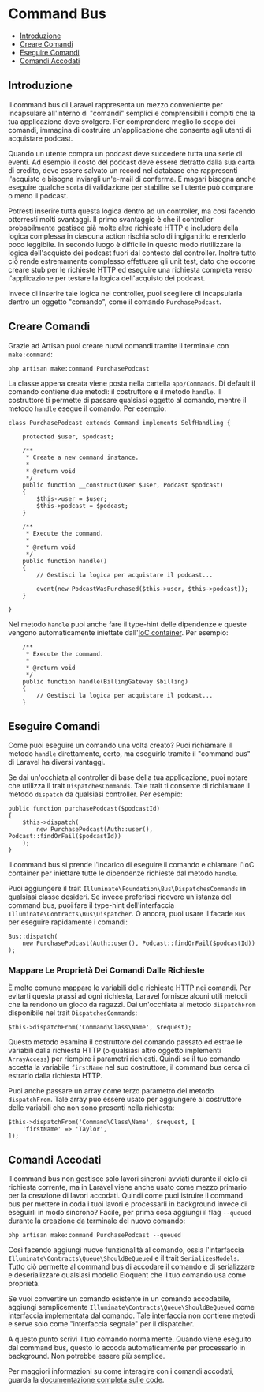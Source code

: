 # Command Bus

- [Introduzione](#introduzione)
- [Creare Comandi](#creare-comandi)
- [Eseguire Comandi](#eseguire-comandi)
- [Comandi Accodati](#comandi-accodati)

<a name="introduzione"></a>
## Introduzione

Il command bus di Laravel rappresenta un mezzo conveniente per incapsulare all'interno di "comandi" semplici e comprensibili i compiti che la tua applicazione deve svolgere. Per comprendere meglio lo scopo dei comandi, immagina di costruire un'applicazione che consente agli utenti di acquistare podcast.

Quando un utente compra un podcast deve succedere tutta una serie di eventi. Ad esempio il costo del podcast deve essere detratto dalla sua carta di credito, deve essere salvato un record nel database che rappresenti l'acquisto e bisogna inviargli un'e-mail di conferma. E magari bisogna anche eseguire qualche sorta di validazione per stabilire se l'utente può comprare o meno il podcast.

Potresti inserire tutta questa logica dentro ad un controller, ma così facendo otterresti molti svantaggi. Il primo svantaggio è che il controller probabilmente gestisce già molte altre richieste HTTP e includere della logica complessa in ciascuna action rischia solo di ingigantirlo e renderlo poco leggibile. In secondo luogo è difficile in questo modo riutilizzare la logica dell'acquisto dei podcast fuori dal contesto del controller. Inoltre tutto ciò rende estremamente complesso effettuare gli unit test, dato che occorre creare stub per le richieste HTTP ed eseguire una richiesta completa verso l'applicazione per testare la logica dell'acquisto dei podcast.

Invece di inserire tale logica nel controller, puoi scegliere di incapsularla dentro un oggetto "comando", come il comando `PurchasePodcast`.

<a name="creare-comandi"></a>
## Creare Comandi

Grazie ad Artisan puoi creare nuovi comandi tramite il terminale con `make:command`:

	php artisan make:command PurchasePodcast

La classe appena creata viene posta nella cartella `app/Commands`. Di default il comando contiene due metodi: il costruttore e il metodo `handle`. Il costruttore ti permette di passare qualsiasi oggetto al comando, mentre il metodo `handle` esegue il comando. Per esempio:

	class PurchasePodcast extends Command implements SelfHandling {

		protected $user, $podcast;

		/**
		 * Create a new command instance.
		 *
		 * @return void
		 */
		public function __construct(User $user, Podcast $podcast)
		{
			$this->user = $user;
			$this->podcast = $podcast;
		}

		/**
		 * Execute the command.
		 *
		 * @return void
		 */
		public function handle()
		{
			// Gestisci la logica per acquistare il podcast...

			event(new PodcastWasPurchased($this->user, $this->podcast));
		}

	}

Nel metodo `handle` puoi anche fare il type-hint delle dipendenze e queste vengono automaticamente iniettate dall'[IoC container](/docs/master/container). Per esempio:

		/**
		 * Execute the command.
		 *
		 * @return void
		 */
		public function handle(BillingGateway $billing)
		{
			// Gestisci la logica per acquistare il podcast...
		}

<a name="eseguire-comandi"></a>
## Eseguire Comandi

Come puoi eseguire un comando una volta creato? Puoi richiamare il metodo `handle` direttamente, certo, ma eseguirlo tramite il "command bus" di Laravel ha diversi vantaggi.

Se dai un'occhiata al controller di base della tua applicazione, puoi notare che utilizza il trait `DispatchesCommands`. Tale trait ti consente di richiamare il metodo `dispatch` da qualsiasi controller. Per esempio:

	public function purchasePodcast($podcastId)
	{
		$this->dispatch(
			new PurchasePodcast(Auth::user(), Podcast::findOrFail($podcastId))
		);
	}

Il command bus si prende l'incarico di eseguire il comando e chiamare l'IoC container per iniettare tutte le dipendenze richieste dal metodo `handle`.

Puoi aggiungere il trait `Illuminate\Foundation\Bus\DispatchesCommands` in qualsiasi classe desideri. Se invece preferisci ricevere un'istanza del command bus, puoi fare il type-hint dell'interfaccia `Illuminate\Contracts\Bus\Dispatcher`. O ancora, puoi usare il facade `Bus` per eseguire rapidamente i comandi:

	Bus::dispatch(
		new PurchasePodcast(Auth::user(), Podcast::findOrFail($podcastId))
	);

### Mappare Le Proprietà Dei Comandi Dalle Richieste

È molto comune mappare le variabili delle richieste HTTP nei comandi. Per evitarti questa prassi ad ogni richiesta, Laravel fornisce alcuni utili metodi che la rendono un gioco da ragazzi. Dai un'occhiata al metodo `dispatchFrom` disponibile nel trait `DispatchesCommands`:

	$this->dispatchFrom('Command\Class\Name', $request);

Questo metodo esamina il costruttore del comando passato ed estrae le variabili dalla richiesta HTTP (o qualsiasi altro oggetto implementi `ArrayAccess`) per riempire i parametri richiesti. Quindi se il tuo comando accetta la variabile `firstName` nel suo costruttore, il command bus cerca di estrarlo dalla richiesta HTTP.

Puoi anche passare un array come terzo parametro del metodo `dispatchFrom`. Tale array può essere usato per aggiungere al costruttore delle variabili che non sono presenti nella richiesta:

	$this->dispatchFrom('Command\Class\Name', $request, [
		'firstName' => 'Taylor',
	]);

<a name="comandi-accodati"></a>
## Comandi Accodati

Il command bus non gestisce solo lavori sincroni avviati durante il ciclo di richiesta corrente, ma in Laravel viene anche usato come mezzo primario per la creazione di lavori accodati. Quindi come puoi istruire il command bus per mettere in coda i tuoi lavori e processarli in background invece di eseguirli in modo sincrono? Facile, per prima cosa aggiungi il flag `--queued` durante la creazione da terminale del nuovo comando:

	php artisan make:command PurchasePodcast --queued

Così facendo aggiungi nuove funzionalità al comando, ossia l'interfaccia `Illuminate\Contracts\Queue\ShouldBeQueued` e il trait `SerializesModels`. Tutto ciò permette al command bus di accodare il comando e di serializzare e deserializzare qualsiasi modello Eloquent che il tuo comando usa come proprietà.

Se vuoi convertire un comando esistente in un comando accodabile, aggiungi semplicemente `Illuminate\Contracts\Queue\ShouldBeQueued` come interfaccia implementata dal comando. Tale interfaccia non contiene metodi e serve solo come "interfaccia segnale" per il dispatcher.

A questo punto scrivi il tuo comando normalmente. Quando viene eseguito dal command bus, questo lo accoda automaticamente per processarlo in background. Non potrebbe essere più semplice.

Per maggiori informazioni su come interagire con i comandi accodati, guarda la [documentazione completa sulle code](/docs/master/queues).
